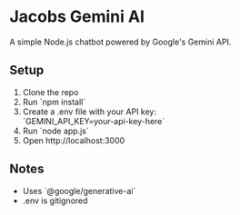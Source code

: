 # Jacobs Gemini AI

A simple Node.js chatbot powered by Google's Gemini API.

## Setup
1. Clone the repo  
2. Run \`npm install\`  
3. Create a .env file with your API key:  
   \`GEMINI_API_KEY=your-api-key-here\`  
4. Run \`node app.js\`  
5. Open http://localhost:3000

## Notes
- Uses \`@google/generative-ai\`
- .env is gitignored

